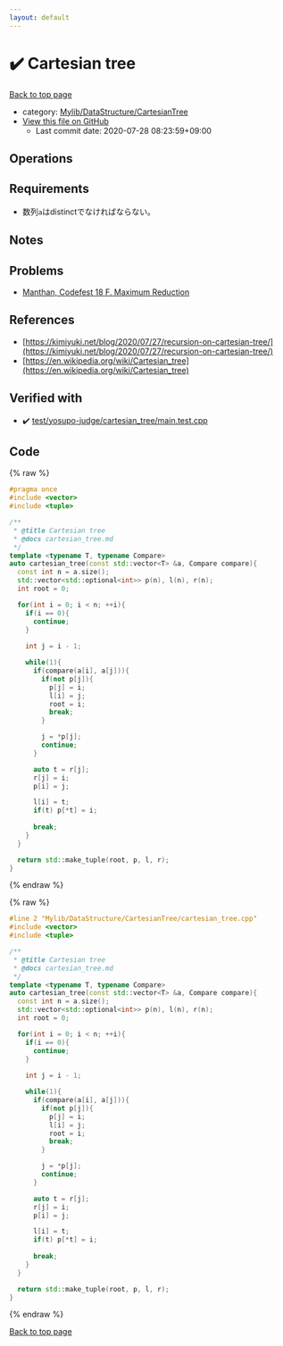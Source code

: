 ```yaml
---
layout: default
---
```


<!-- mathjax config similar to math.stackexchange -->
<script type="text/javascript" async
  src="https://cdnjs.cloudflare.com/ajax/libs/mathjax/2.7.5/MathJax.js?config=TeX-MML-AM_CHTML">
</script>
<script type="text/x-mathjax-config">
  MathJax.Hub.Config({
    TeX: { equationNumbers: { autoNumber: "AMS" }},
    tex2jax: {
      inlineMath: [ ['$','$'] ],
      processEscapes: true
    },
    "HTML-CSS": { matchFontHeight: false },
    displayAlign: "left",
    displayIndent: "2em"
  });
</script>

<script type="text/javascript" src="https://cdnjs.cloudflare.com/ajax/libs/jquery/3.4.1/jquery.min.js"></script>
<script src="https://cdn.jsdelivr.net/npm/jquery-balloon-js@1.1.2/jquery.balloon.min.js" integrity="sha256-ZEYs9VrgAeNuPvs15E39OsyOJaIkXEEt10fzxJ20+2I=" crossorigin="anonymous"></script>
<script type="text/javascript" src="../../../../assets/js/copy-button.js"></script>
<link rel="stylesheet" href="../../../../assets/css/copy-button.css" />


# :heavy_check_mark: Cartesian tree

<a href="../../../../index.html">Back to top page</a>

* category: <a href="../../../../index.html#b28da20868b326226cf0a4223d060067">Mylib/DataStructure/CartesianTree</a>
* <a href="{{ site.github.repository_url }}/blob/master/Mylib/DataStructure/CartesianTree/cartesian_tree.cpp">View this file on GitHub</a>
    - Last commit date: 2020-07-28 08:23:59+09:00




## Operations

## Requirements

- 数列`a`はdistinctでなければならない。

## Notes

## Problems

- [Manthan, Codefest 18 F. Maximum Reduction](https://codeforces.com/contest/1037/problem/F)

## References

- [https://kimiyuki.net/blog/2020/07/27/recursion-on-cartesian-tree/](https://kimiyuki.net/blog/2020/07/27/recursion-on-cartesian-tree/)
- [https://en.wikipedia.org/wiki/Cartesian_tree](https://en.wikipedia.org/wiki/Cartesian_tree)


## Verified with

* :heavy_check_mark: <a href="../../../../verify/test/yosupo-judge/cartesian_tree/main.test.cpp.html">test/yosupo-judge/cartesian_tree/main.test.cpp</a>


## Code

<a id="unbundled"></a>
{% raw %}
```cpp
#pragma once
#include <vector>
#include <tuple>

/**
 * @title Cartesian tree
 * @docs cartesian_tree.md
 */
template <typename T, typename Compare>
auto cartesian_tree(const std::vector<T> &a, Compare compare){
  const int n = a.size();
  std::vector<std::optional<int>> p(n), l(n), r(n);
  int root = 0;

  for(int i = 0; i < n; ++i){
    if(i == 0){
      continue;
    }
    
    int j = i - 1;

    while(1){
      if(compare(a[i], a[j])){
        if(not p[j]){
          p[j] = i;
          l[i] = j;
          root = i;
          break;
        }

        j = *p[j];
        continue;
      }

      auto t = r[j];
      r[j] = i;
      p[i] = j;

      l[i] = t;
      if(t) p[*t] = i;
      
      break;
    }
  }

  return std::make_tuple(root, p, l, r);
}

```
{% endraw %}

<a id="bundled"></a>
{% raw %}
```cpp
#line 2 "Mylib/DataStructure/CartesianTree/cartesian_tree.cpp"
#include <vector>
#include <tuple>

/**
 * @title Cartesian tree
 * @docs cartesian_tree.md
 */
template <typename T, typename Compare>
auto cartesian_tree(const std::vector<T> &a, Compare compare){
  const int n = a.size();
  std::vector<std::optional<int>> p(n), l(n), r(n);
  int root = 0;

  for(int i = 0; i < n; ++i){
    if(i == 0){
      continue;
    }
    
    int j = i - 1;

    while(1){
      if(compare(a[i], a[j])){
        if(not p[j]){
          p[j] = i;
          l[i] = j;
          root = i;
          break;
        }

        j = *p[j];
        continue;
      }

      auto t = r[j];
      r[j] = i;
      p[i] = j;

      l[i] = t;
      if(t) p[*t] = i;
      
      break;
    }
  }

  return std::make_tuple(root, p, l, r);
}

```
{% endraw %}

<a href="../../../../index.html">Back to top page</a>


